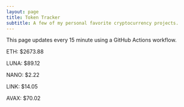 ```yaml
---
layout: page
title: Token Tracker
subtitle: A few of my personal favorite cryptocurrency projects.
---
```


 This page updates every 15 minute using a GitHub Actions workflow.

<!--BEGINCRYPTOINPUT-->
ETH: $2673.88

LUNA: $89.12

NANO: $2.22

LINK: $14.05

AVAX: $70.02

<!--ENDCRYPTOINPUT-->
